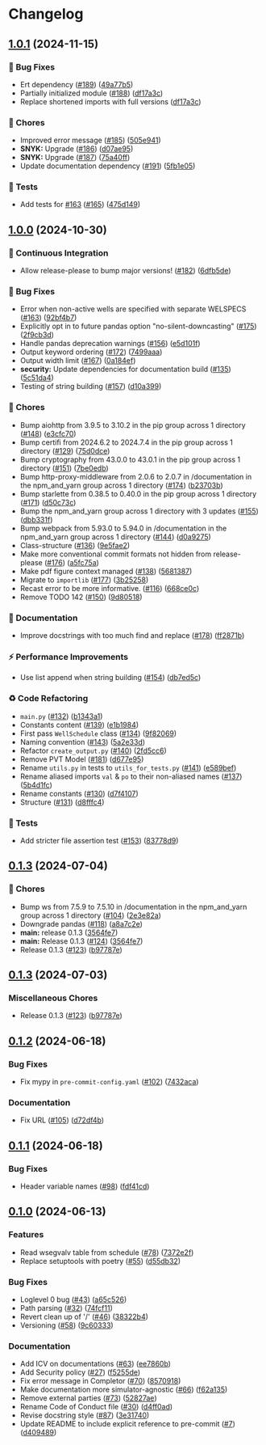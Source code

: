 # Changelog

## [1.0.1](https://github.com/equinor/completor/compare/v1.0.0...v1.0.1) (2024-11-15)


### 🐛 Bug Fixes

* Ert dependency ([#189](https://github.com/equinor/completor/issues/189)) ([49a77b5](https://github.com/equinor/completor/commit/49a77b5bbfa17b2820eb2742d3106c8d1c9113a2))
* Partially initialized module ([#188](https://github.com/equinor/completor/issues/188)) ([df17a3c](https://github.com/equinor/completor/commit/df17a3c528da1c8c3d703abda3b39c0fc67fad57))
* Replace shortened imports with full versions ([df17a3c](https://github.com/equinor/completor/commit/df17a3c528da1c8c3d703abda3b39c0fc67fad57))


### 🧹 Chores

* Improved error message ([#185](https://github.com/equinor/completor/issues/185)) ([505e941](https://github.com/equinor/completor/commit/505e941392225b1c6aaf7ba2dbdd69e055b6028c))
* **SNYK:** Upgrade ([#186](https://github.com/equinor/completor/issues/186)) ([d07ae95](https://github.com/equinor/completor/commit/d07ae95793b03034183f61c3cf627dfa8a89d736))
* **SNYK:** Upgrade ([#187](https://github.com/equinor/completor/issues/187)) ([75a40ff](https://github.com/equinor/completor/commit/75a40ffb2767d4e9ac078ffd68e556c3ba869127))
* Update documentation dependency ([#191](https://github.com/equinor/completor/issues/191)) ([5fb1e05](https://github.com/equinor/completor/commit/5fb1e05c72e5a19c038194bb48a0496e5aca1351))


### 🧪 Tests

* Add tests for [#163](https://github.com/equinor/completor/issues/163) ([#165](https://github.com/equinor/completor/issues/165)) ([475d149](https://github.com/equinor/completor/commit/475d14959106ecc00aea61ed9f537b2c7ce195e6))

## [1.0.0](https://github.com/equinor/completor/compare/v0.1.3...v1.0.0) (2024-10-30)


### 👷 Continuous Integration

* Allow release-please to bump major versions! ([#182](https://github.com/equinor/completor/issues/182)) ([6dfb5de](https://github.com/equinor/completor/commit/6dfb5de1ad2daf2d96abbedcfe999a9cace1e614))


### 🐛 Bug Fixes

* Error when non-active wells are specified with separate WELSPECS ([#163](https://github.com/equinor/completor/issues/163)) ([92bf4b7](https://github.com/equinor/completor/commit/92bf4b7f57bd8c24859b06d9280fdb682864470f))
* Explicitly opt in to future pandas option "no-silent-downcasting" ([#175](https://github.com/equinor/completor/issues/175)) ([2f9cb3d](https://github.com/equinor/completor/commit/2f9cb3d118bc64fd42d427c484495319e109e782))
* Handle pandas deprecation warnings ([#156](https://github.com/equinor/completor/issues/156)) ([e5d101f](https://github.com/equinor/completor/commit/e5d101f1ef534608f9b733abe60f289beea3f941))
* Output keyword ordering ([#172](https://github.com/equinor/completor/issues/172)) ([7499aaa](https://github.com/equinor/completor/commit/7499aaa4a875e4d9f27c1a8c528fa888a4943f36))
* Output width limit ([#167](https://github.com/equinor/completor/issues/167)) ([0a184ef](https://github.com/equinor/completor/commit/0a184ef4dd785818590da04df56fa413e53a509b))
* **security:** Update dependencies for documentation build ([#135](https://github.com/equinor/completor/issues/135)) ([5c51da4](https://github.com/equinor/completor/commit/5c51da4f8c9566aa4cbd51ab2ac891273ebbfb53))
* Testing of string building ([#157](https://github.com/equinor/completor/issues/157)) ([d10a399](https://github.com/equinor/completor/commit/d10a3995e108c65365eea0cbd61d0cce70d0faa9))


### 🧹 Chores

* Bump aiohttp from 3.9.5 to 3.10.2 in the pip group across 1 directory ([#148](https://github.com/equinor/completor/issues/148)) ([e3cfc70](https://github.com/equinor/completor/commit/e3cfc701fcef8904879cc18ae69609277b07ae58))
* Bump certifi from 2024.6.2 to 2024.7.4 in the pip group across 1 directory ([#129](https://github.com/equinor/completor/issues/129)) ([75d0dce](https://github.com/equinor/completor/commit/75d0dce54a7e7c8009075ee963986651cd03fa21))
* Bump cryptography from 43.0.0 to 43.0.1 in the pip group across 1 directory ([#151](https://github.com/equinor/completor/issues/151)) ([7be0edb](https://github.com/equinor/completor/commit/7be0edbe40a72bb6c50fed6c6239181898a27276))
* Bump http-proxy-middleware from 2.0.6 to 2.0.7 in /documentation in the npm_and_yarn group across 1 directory ([#174](https://github.com/equinor/completor/issues/174)) ([b23703b](https://github.com/equinor/completor/commit/b23703b8d6a60f5e90bd3e12bba16cd46079e095))
* Bump starlette from 0.38.5 to 0.40.0 in the pip group across 1 directory ([#171](https://github.com/equinor/completor/issues/171)) ([d50c73c](https://github.com/equinor/completor/commit/d50c73c2876373064b4cac97ed5addcdb5842abb))
* Bump the npm_and_yarn group across 1 directory with 3 updates ([#155](https://github.com/equinor/completor/issues/155)) ([dbb331f](https://github.com/equinor/completor/commit/dbb331fcb7fcb692faae0a57bcfbf490a1dd61a0))
* Bump webpack from 5.93.0 to 5.94.0 in /documentation in the npm_and_yarn group across 1 directory ([#144](https://github.com/equinor/completor/issues/144)) ([d0a9275](https://github.com/equinor/completor/commit/d0a92754c4db9145b8c0a057ee9e6546308e42db))
* Class-structure ([#136](https://github.com/equinor/completor/issues/136)) ([9e5fae2](https://github.com/equinor/completor/commit/9e5fae2be48daeae24fdd3a1a551eb920a01fe9a))
* Make more conventional commit formats not hidden from release-please ([#176](https://github.com/equinor/completor/issues/176)) ([a5fc75a](https://github.com/equinor/completor/commit/a5fc75a845fb3cfbaa0cb34c5d34c544835d998c))
* Make pdf figure context managed ([#138](https://github.com/equinor/completor/issues/138)) ([5681387](https://github.com/equinor/completor/commit/5681387e353cd24213244d5e13a5e67f8a46f5ac))
* Migrate to `importlib` ([#177](https://github.com/equinor/completor/issues/177)) ([3b25258](https://github.com/equinor/completor/commit/3b2525850237572461211d0e0a3122f69766afdb))
* Recast error to be more informative. ([#116](https://github.com/equinor/completor/issues/116)) ([668ce0c](https://github.com/equinor/completor/commit/668ce0cff869fe12ecc3ba7f347c4401c8f02650))
* Remove TODO 142 ([#150](https://github.com/equinor/completor/issues/150)) ([9d80518](https://github.com/equinor/completor/commit/9d80518f4f045cc40813265c190f44b03b359dcd))


### 📝 Documentation

* Improve docstrings with too much find and replace ([#178](https://github.com/equinor/completor/issues/178)) ([ff2871b](https://github.com/equinor/completor/commit/ff2871be59d07ccc81193c0674d7d3ed790f291a))


### ⚡️ Performance Improvements

* Use list append when string building ([#154](https://github.com/equinor/completor/issues/154)) ([db7ed5c](https://github.com/equinor/completor/commit/db7ed5cac214108b1de7eb03eca8c10632d68b70))


### ♻️ Code Refactoring

* `main.py` ([#132](https://github.com/equinor/completor/issues/132)) ([b1343a1](https://github.com/equinor/completor/commit/b1343a18a939b549f1f6a2d40399944c94157d01))
* Constants content ([#139](https://github.com/equinor/completor/issues/139)) ([e1b1984](https://github.com/equinor/completor/commit/e1b19847031a9327c2d02883803c0dcc67c0fbb7))
* First pass `WellSchedule` class ([#134](https://github.com/equinor/completor/issues/134)) ([9f82069](https://github.com/equinor/completor/commit/9f820694e0130d16a89074902bb4755ccc45ea48))
* Naming convention ([#143](https://github.com/equinor/completor/issues/143)) ([5a2e33d](https://github.com/equinor/completor/commit/5a2e33d91646506388e27715e763278bc7da287f))
* Refactor `create_output.py` ([#140](https://github.com/equinor/completor/issues/140)) ([2fd5cc6](https://github.com/equinor/completor/commit/2fd5cc65acf18d7b5ebb91ffe01d4554df8eb32f))
* Remove PVT Model ([#181](https://github.com/equinor/completor/issues/181)) ([d677e95](https://github.com/equinor/completor/commit/d677e95be49b7c649bae02efe2241df8936d88ba))
* Rename `utils.py` in tests to `utils_for_tests.py` ([#141](https://github.com/equinor/completor/issues/141)) ([e589bef](https://github.com/equinor/completor/commit/e589befe111b1cf19ca5644280fa4d2a85d955ed))
* Rename aliased imports `val` & `po` to their non-aliased names ([#137](https://github.com/equinor/completor/issues/137)) ([5b4d1fc](https://github.com/equinor/completor/commit/5b4d1fca2ae5c94113f4952513094ef51ecafaee))
* Rename constants ([#130](https://github.com/equinor/completor/issues/130)) ([d7f4107](https://github.com/equinor/completor/commit/d7f410742280cc858c0fed8cd4cc07f2f9b145eb))
* Structure ([#131](https://github.com/equinor/completor/issues/131)) ([d8fffc4](https://github.com/equinor/completor/commit/d8fffc411dbb1b2868d14055725c8e9ec3effea6))


### 🧪 Tests

* Add stricter file assertion test ([#153](https://github.com/equinor/completor/issues/153)) ([83778d9](https://github.com/equinor/completor/commit/83778d92eb776f1c59620d9ffb49dfd0b3168351))

## [0.1.3](https://github.com/equinor/completor/compare/v0.1.2...v0.1.3) (2024-07-04)


### 🧹 Chores

* Bump ws from 7.5.9 to 7.5.10 in /documentation in the npm_and_yarn group across 1 directory ([#104](https://github.com/equinor/completor/issues/104)) ([2e3e82a](https://github.com/equinor/completor/commit/2e3e82a1a39d941931697956edd15f5ef6111c0d))
* Downgrade pandas ([#118](https://github.com/equinor/completor/issues/118)) ([a8a7c2e](https://github.com/equinor/completor/commit/a8a7c2ed036c1a7553a9553986fb250947f907ea))
* **main:** release 0.1.3 ([3564fe7](https://github.com/equinor/completor/commit/3564fe737d6f3643ed7ed539de23d7437fd3d699))
* **main:** Release 0.1.3 ([#124](https://github.com/equinor/completor/issues/124)) ([3564fe7](https://github.com/equinor/completor/commit/3564fe737d6f3643ed7ed539de23d7437fd3d699))
* Release 0.1.3 ([#123](https://github.com/equinor/completor/issues/123)) ([b97787e](https://github.com/equinor/completor/commit/b97787e074f43148f098ee10cca8709e1d12d5d7))

## [0.1.3](https://github.com/equinor/completor/compare/v0.1.2...v0.1.3) (2024-07-03)


### Miscellaneous Chores

* Release 0.1.3 ([#123](https://github.com/equinor/completor/issues/123)) ([b97787e](https://github.com/equinor/completor/commit/b97787e074f43148f098ee10cca8709e1d12d5d7))

## [0.1.2](https://github.com/equinor/completor/compare/v0.1.1...v0.1.2) (2024-06-18)


### Bug Fixes

* Fix mypy in `pre-commit-config.yaml` ([#102](https://github.com/equinor/completor/issues/102)) ([7432aca](https://github.com/equinor/completor/commit/7432aca0556289a16d0426331b350b99bc9c4239))


### Documentation

* Fix URL ([#105](https://github.com/equinor/completor/issues/105)) ([d72df4b](https://github.com/equinor/completor/commit/d72df4b513b60ee805f5a8148bee04789d465cf6))

## [0.1.1](https://github.com/equinor/completor/compare/v0.1.0...v0.1.1) (2024-06-18)


### Bug Fixes

* Header variable names ([#98](https://github.com/equinor/completor/issues/98)) ([fdf41cd](https://github.com/equinor/completor/commit/fdf41cd05758ee5a8b8d68339ffa4b6af3b5ff44))

## [0.1.0](https://github.com/equinor/completor/compare/v0.0.1...v0.1.0) (2024-06-13)


### Features

* Read wsegvalv table from schedule ([#78](https://github.com/equinor/completor/issues/78)) ([7372e2f](https://github.com/equinor/completor/commit/7372e2f3698d8476df541737ec72f60bafee2a28))
* Replace setuptools with poetry ([#55](https://github.com/equinor/completor/issues/55)) ([d55db32](https://github.com/equinor/completor/commit/d55db323232f3417b817d9b127bb6fa99759c36e))


### Bug Fixes

* Loglevel 0 bug ([#43](https://github.com/equinor/completor/issues/43)) ([a65c526](https://github.com/equinor/completor/commit/a65c52653a83e027d171e126b301b83a36b651ba))
* Path parsing ([#32](https://github.com/equinor/completor/issues/32)) ([74fcf11](https://github.com/equinor/completor/commit/74fcf11c597557e1fc9215ac6e5dcd6a83c47ff4))
* Revert clean up of '/' ([#46](https://github.com/equinor/completor/issues/46)) ([38322b4](https://github.com/equinor/completor/commit/38322b4b5833fa15b138305579322d7ec9572390))
* Versioning ([#58](https://github.com/equinor/completor/issues/58)) ([9c60333](https://github.com/equinor/completor/commit/9c603337307989656c0a9c915a7ea7d417f3928a))


### Documentation

* Add ICV on documentations ([#63](https://github.com/equinor/completor/issues/63)) ([ee7860b](https://github.com/equinor/completor/commit/ee7860b000fd8bd15440e9f19c09384bbcb7f591))
* Add Security policy ([#27](https://github.com/equinor/completor/issues/27)) ([f5255de](https://github.com/equinor/completor/commit/f5255de00b86d521e1497c028129c14177b9baa6))
* Fix error message in Completor ([#70](https://github.com/equinor/completor/issues/70)) ([8570918](https://github.com/equinor/completor/commit/85709180c773fbed30670ed95736ac6521c6e586))
* Make documentation more simulator-agnostic ([#66](https://github.com/equinor/completor/issues/66)) ([f62a135](https://github.com/equinor/completor/commit/f62a135a278197178b8c8989c77528cbd2e40502))
* Remove external parties ([#73](https://github.com/equinor/completor/issues/73)) ([52827ae](https://github.com/equinor/completor/commit/52827ae19f5209ea57f7b632501d84444146b51d))
* Rename Code of Conduct file ([#30](https://github.com/equinor/completor/issues/30)) ([d4ff0ad](https://github.com/equinor/completor/commit/d4ff0adc7d0252385b58b05fa09a800894c2f6c8))
* Revise docstring style ([#87](https://github.com/equinor/completor/issues/87)) ([3e31740](https://github.com/equinor/completor/commit/3e3174086f3ff7d725c69222b007e7d4cb011935))
* Update README to include explicit reference to pre-commit ([#7](https://github.com/equinor/completor/issues/7)) ([d409489](https://github.com/equinor/completor/commit/d40948966edd8e23c4d520075a5ad603d253cfd9))
